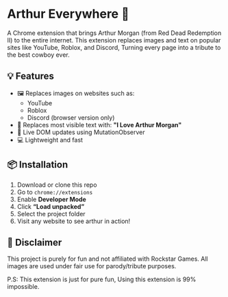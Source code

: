 # Arthur Everywhere 🤠

A Chrome extension that brings Arthur Morgan (from Red Dead Redemption II) to the entire internet. This extension replaces images and text on popular sites like YouTube, Roblox, and Discord, Turning every page into a tribute to the best cowboy ever.

## 💡 Features

- 🖼 Replaces images on websites such as:
  - YouTube
  - Roblox
  - Discord (browser version only)
- 💬 Replaces most visible text with: **"I Love Arthur Morgan"**
- 🔄 Live DOM updates using MutationObserver
- 💻 Lightweight and fast

## 📦 Installation

1. Download or clone this repo
2. Go to `chrome://extensions`
3. Enable **Developer Mode**
4. Click **“Load unpacked”**
5. Select the project folder
6. Visit any website to see arthur in action!

## 📝 Disclaimer

This project is purely for fun and not affiliated with Rockstar Games. All images are used under fair use for parody/tribute purposes.

P.S: This extension is just for pure fun, Using this extension is 99% impossible.
